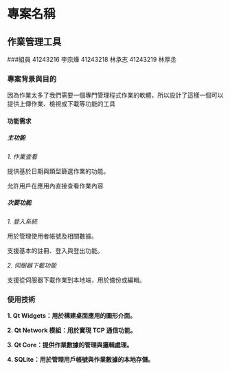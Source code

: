 # 專案名稱

## 作業管理工具

###組員
41243216 李宗燁
41243218 林承志
41243219 林厚丞

### 專案背景與目的

因為作業太多了我們需要一個專門管理程式作業的軟體，所以設計了這樣一個可以提供上傳作業、檢視或下載等功能的工具

#### 功能需求

##### 主功能

_1. 作業查看_

提供基於日期與類型篩選作業的功能。

允許用戶在應用內直接查看作業內容

##### 次要功能

_1. 登入系統_

用於管理使用者帳號及相關數據。

支援基本的註冊、登入與登出功能。

_2. 伺服器下載功能_

支援從伺服器下載作業到本地端，用於備份或編輯。

### 使用技術

__1. Qt Widgets：用於構建桌面應用的圖形介面。__

__2. Qt Network 模組：用於實現 TCP 通信功能。__

__3. Qt Core：提供作業數據的管理與邏輯處理。__

__4. SQLite：用於管理用戶帳號與作業數據的本地存儲。__
